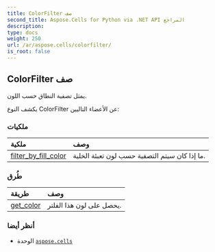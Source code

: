 ```yaml
---
title: ColorFilter صف
second_title: Aspose.Cells for Python via .NET API المراجع
description:
type: docs
weight: 250
url: /ar/aspose.cells/colorfilter/
is_root: false
---
```

##  ColorFilter صف
يمثل تصفية النطاق حسب اللون.



يكشف النوع ColorFilter عن الأعضاء التاليين:

###  ملكيات
| ملكية| وصف|
| :- | :- |
| [filter_by_fill_color](/cells/python-net/ar/aspose.cells/colorfilter/filter_by_fill_color) | ما إذا كان سيتم التصفية حسب لون تعبئة الخلية.|


###  طُرق
| طريقة| وصف|
| :- | :- |
| [get_color](/cells/python-net/ar/aspose.cells/colorfilter/get_color/#aspose.cells.WorksheetCollection) | يحصل على لون هذا الفلتر.|



###  أنظر أيضا
* الوحدة [`aspose.cells`](..)
